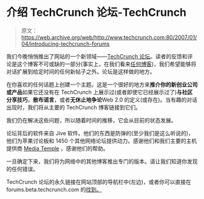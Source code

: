 # 介绍 TechCrunch 论坛-TechCrunch

> 原文：<https://web.archive.org/web/http://www.techcrunch.com:80/2007/01/04/introducing-techcrunch-forums>

 [](https://web.archive.org/web/20210506015807/http://forums.beta.techcrunch.com/) 我们今晚悄悄推出了网站的一个新领域——[TechCrunch 论坛](https://web.archive.org/web/20210506015807/http://forums.beta.techcrunch.com/)。读者的反馈和评论是这个博客不可或缺的一部分(事实上，在我们看来[任何博客](https://web.archive.org/web/20210506015807/http://www.beta.techcrunch.com/2006/12/31/what-is-the-definition-of-a-blog/))，我们希望能够将对话扩展到给定时间的任何新帖子之外。论坛是这样做的地方。

在你喜欢的任何话题上创建一个主题。这是一个很好的地方来**推介你的新创业公司或产品**如果它还没有在 TechCrunch 上展示过(或者即使它已经展示过了)**与社区分享技巧**，**散布谣言**，或者**无休止地争论**Web 2.0 的定义(或存在)。当有趣的对话出现时，我们将从主要的 TechCrunch 博客链接到它们。

我们仍在解决这些问题，所以随着时间的推移，它会从目前的状态发展。

论坛背后的软件来自 Jive 软件。他们的东西是防弹的(至少我们是这么听说的)，他们为苹果讨论板和 1450 个其他网络论坛提供动力。感谢他们和我们主要的主机提供商 [Media Temple](https://web.archive.org/web/20210506015807/http://www.mediatemple.net/) ，感谢他们的帮助。

一旦确定下来，我们将为网络中的其他博客推出专门的版本。请让我们知道你发现的任何错误。

TechCrunch 论坛的永久链接在网站顶部的导航栏中(左边)，或者你可以直接在 forums.beta.techcrunch.com 的[找到。](https://web.archive.org/web/20210506015807/http://forums.beta.techcrunch.com/)